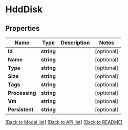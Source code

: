 # HddDisk

## Properties
Name | Type | Description | Notes
------------ | ------------- | ------------- | -------------
**Id** | **string** |  | [optional] 
**Name** | **string** |  | [optional] 
**Type** | **string** |  | [optional] 
**Size** | **string** |  | [optional] 
**Tags** | **string** |  | [optional] 
**Processing** | **string** |  | [optional] 
**Vm** | **string** |  | [optional] 
**Persistent** | **string** |  | [optional] 

[[Back to Model list]](../README.md#documentation-for-models) [[Back to API list]](../README.md#documentation-for-api-endpoints) [[Back to README]](../README.md)


